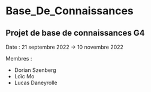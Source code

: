 # Base_De_Connaissances

## Projet de base de connaissances G4 

Date : 21 septembre 2022 -> 10 novembre 2022

Membres :
- Dorian Szenberg
- Loïc Mo
- Lucas Daneyrolle


